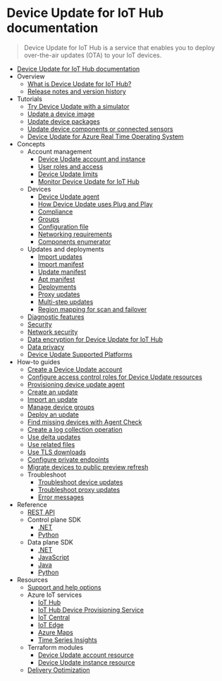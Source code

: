 # Device Update for IoT Hub documentation
> Device Update for IoT Hub is a service that enables you to deploy over-the-air updates (OTA) to your IoT devices.
  - [Device Update for IoT Hub documentation](https://learn.microsoft.com/en-us/azure/iot-hub-device-update/)
  - Overview
    - [What is Device Update for IoT Hub?](https://learn.microsoft.com/en-us/azure/iot-hub-device-update/understand-device-update)
    - [Release notes and version history](https://learn.microsoft.com/en-us/azure/iot-hub-device-update/device-update-changelog)
  - Tutorials
    - [Try Device Update with a simulator](https://learn.microsoft.com/en-us/azure/iot-hub-device-update/device-update-simulator)
    - [Update a device image](https://learn.microsoft.com/en-us/azure/iot-hub-device-update/device-update-raspberry-pi)
    - [Update device packages](https://learn.microsoft.com/en-us/azure/iot-hub-device-update/device-update-ubuntu-agent)
    - [Update device components or connected sensors](https://learn.microsoft.com/en-us/azure/iot-hub-device-update/device-update-howto-proxy-updates)
    - [Device Update for Azure Real Time Operating System](https://learn.microsoft.com/en-us/azure/iot-hub-device-update/device-update-azure-real-time-operating-system)
  - Concepts
    - Account management
      - [Device Update account and instance](https://learn.microsoft.com/en-us/azure/iot-hub-device-update/device-update-resources)
      - [User roles and access](https://learn.microsoft.com/en-us/azure/iot-hub-device-update/device-update-control-access)
      - [Device Update limits](https://learn.microsoft.com/en-us/azure/iot-hub-device-update/device-update-limits)
      - [Monitor Device Update for IoT Hub](https://learn.microsoft.com/en-us/azure/iot-hub-device-update/monitor-device-update-iot-hub)
    - Devices
      - [Device Update agent](https://learn.microsoft.com/en-us/azure/iot-hub-device-update/device-update-agent-overview)
      - [How Device Update uses Plug and Play](https://learn.microsoft.com/en-us/azure/iot-hub-device-update/device-update-plug-and-play)
      - [Compliance](https://learn.microsoft.com/en-us/azure/iot-hub-device-update/device-update-compliance)
      - [Groups](https://learn.microsoft.com/en-us/azure/iot-hub-device-update/device-update-groups)
      - [Configuration file](https://learn.microsoft.com/en-us/azure/iot-hub-device-update/device-update-configuration-file)
      - [Networking requirements](https://learn.microsoft.com/en-us/azure/iot-hub-device-update/device-update-networking)
      - [Components enumerator](https://learn.microsoft.com/en-us/azure/iot-hub-device-update/components-enumerator)
    - Updates and deployments
      - [Import updates](https://learn.microsoft.com/en-us/azure/iot-hub-device-update/import-concepts)
      - [Import manifest](https://learn.microsoft.com/en-us/azure/iot-hub-device-update/import-schema)
      - [Update manifest](https://learn.microsoft.com/en-us/azure/iot-hub-device-update/update-manifest)
      - [Apt manifest](https://learn.microsoft.com/en-us/azure/iot-hub-device-update/device-update-apt-manifest)
      - [Deployments](https://learn.microsoft.com/en-us/azure/iot-hub-device-update/device-update-deployments)
      - [Proxy updates](https://learn.microsoft.com/en-us/azure/iot-hub-device-update/device-update-proxy-updates)
      - [Multi-step updates](https://learn.microsoft.com/en-us/azure/iot-hub-device-update/device-update-multi-step-updates)
      - [Region mapping for scan and failover](https://learn.microsoft.com/en-us/azure/iot-hub-device-update/device-update-region-mapping)
    - [Diagnostic features](https://learn.microsoft.com/en-us/azure/iot-hub-device-update/device-update-diagnostics)
    - [Security](https://learn.microsoft.com/en-us/azure/iot-hub-device-update/device-update-security)
    - [Network security](https://learn.microsoft.com/en-us/azure/iot-hub-device-update/network-security)
    - [Data encryption for Device Update for IoT Hub](https://learn.microsoft.com/en-us/azure/iot-hub-device-update/device-update-data-encryption)
    - [Data privacy](https://learn.microsoft.com/en-us/azure/iot-hub-device-update/device-update-data-privacy)
    - [Device Update Supported Platforms](https://learn.microsoft.com/en-us/azure/iot-hub-device-update/support)
  - How-to guides
    - [Create a Device Update account](https://learn.microsoft.com/en-us/azure/iot-hub-device-update/create-device-update-account)
    - [Configure access control roles for Device Update resources](https://learn.microsoft.com/en-us/azure/iot-hub-device-update/configure-access-control-device-update)
    - [Provisioning device update agent](https://learn.microsoft.com/en-us/azure/iot-hub-device-update/device-update-agent-provisioning)
    - [Create an update](https://learn.microsoft.com/en-us/azure/iot-hub-device-update/create-update)
    - [Import an update](https://learn.microsoft.com/en-us/azure/iot-hub-device-update/import-update)
    - [Manage device groups](https://learn.microsoft.com/en-us/azure/iot-hub-device-update/create-update-group)
    - [Deploy an update](https://learn.microsoft.com/en-us/azure/iot-hub-device-update/deploy-update)
    - [Find missing devices with Agent Check](https://learn.microsoft.com/en-us/azure/iot-hub-device-update/device-update-agent-check)
    - [Create a log collection operation](https://learn.microsoft.com/en-us/azure/iot-hub-device-update/device-update-log-collection)
    - [Use delta updates](https://learn.microsoft.com/en-us/azure/iot-hub-device-update/delta-updates)
    - [Use related files](https://learn.microsoft.com/en-us/azure/iot-hub-device-update/related-files)
    - [Use TLS downloads](https://learn.microsoft.com/en-us/azure/iot-hub-device-update/device-update-tls-download)
    - [Configure private endpoints](https://learn.microsoft.com/en-us/azure/iot-hub-device-update/configure-private-endpoints)
    - [Migrate devices to public preview refresh](https://learn.microsoft.com/en-us/azure/iot-hub-device-update/migration-public-preview-refresh-to-ga)
    - Troubleshoot
      - [Troubleshoot device updates](https://learn.microsoft.com/en-us/azure/iot-hub-device-update/troubleshoot-device-update)
      - [Troubleshoot proxy updates](https://learn.microsoft.com/en-us/azure/iot-hub-device-update/device-update-proxy-update-troubleshooting)
      - [Error messages](https://learn.microsoft.com/en-us/azure/iot-hub-device-update/device-update-error-codes)
  - Reference
    - [REST API](https://learn.microsoft.com/rest/api/deviceupdate/)
    - Control plane SDK
      - [.NET](https://learn.microsoft.com/dotnet/api/overview/azure/resourcemanager.iothub-readme)
      - [Python](https://learn.microsoft.com/python/api/azure-mgmt-deviceupdate/)
    - Data plane SDK
      - [.NET](https://learn.microsoft.com/dotnet/api/azure.iot.deviceupdate?view=azure-dotnet-preview&preserve-view=true)
      - [JavaScript](https://learn.microsoft.com/javascript/api/@azure/iot-device-update/?view=azure-node-preview&preserve-view=true)
      - [Java](https://learn.microsoft.com/java/api/com.azure.iot.deviceupdate?view=azure-java-preview&preserve-view=true)
      - [Python](https://learn.microsoft.com/python/api/azure-mgmt-deviceupdate/azure.mgmt.deviceupdate?view=azure-python-preview&preserve-view=true)
  - Resources
    - [Support and help options](https://learn.microsoft.com/en-us/azure/iot/iot-support-help?toc=/azure/iot-hub-device-update/toc.json&bc=/azure/iot-hub-device-update/breadcrumb/toc.json)
    - Azure IoT services
      - [IoT Hub](https://learn.microsoft.com/en-us/azure/iot-hub/)
      - [IoT Hub Device Provisioning Service](https://learn.microsoft.com/en-us/azure/iot-dps/)
      - [IoT Central](https://learn.microsoft.com/en-us/azure/iot-central/)
      - [IoT Edge](https://learn.microsoft.com/en-us/azure/iot-edge/)
      - [Azure Maps](https://learn.microsoft.com/en-us/azure/azure-maps/)
      - [Time Series Insights](https://learn.microsoft.com/en-us/azure/time-series-insights/)
    - Terraform modules
      - [Device Update account resource](https://registry.terraform.io/providers/hashicorp/azurerm/latest/docs/resources/iothub_device_update_account)
      - [Device Update instance resource](https://registry.terraform.io/providers/hashicorp/azurerm/latest/docs/resources/iothub_device_update_instance)
    - [Delivery Optimization](https://github.com/microsoft/do-client)
